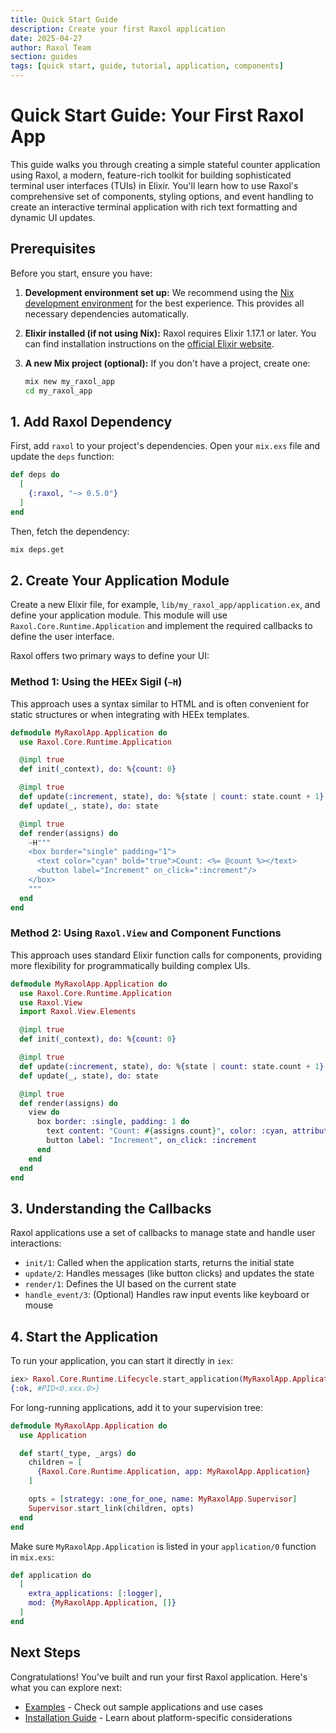 ```yaml
---
title: Quick Start Guide
description: Create your first Raxol application
date: 2025-04-27
author: Raxol Team
section: guides
tags: [quick start, guide, tutorial, application, components]
---
```


# Quick Start Guide: Your First Raxol App

This guide walks you through creating a simple stateful counter application using Raxol, a modern, feature-rich toolkit for building sophisticated terminal user interfaces (TUIs) in Elixir. You'll learn how to use Raxol's comprehensive set of components, styling options, and event handling to create an interactive terminal application with rich text formatting and dynamic UI updates.

## Prerequisites

Before you start, ensure you have:

1. **Development environment set up:** We recommend using the [Nix development environment](../../../docs/DEVELOPMENT.md) for the best experience. This provides all necessary dependencies automatically.

2. **Elixir installed (if not using Nix):** Raxol requires Elixir 1.17.1 or later. You can find installation instructions on the [official Elixir website](https://elixir-lang.org/install.html).

3. **A new Mix project (optional):** If you don't have a project, create one:

   ```bash
   mix new my_raxol_app
   cd my_raxol_app
   ```

## 1. Add Raxol Dependency

First, add `raxol` to your project's dependencies. Open your `mix.exs` file and update the `deps` function:

```elixir
def deps do
  [
    {:raxol, "~> 0.5.0"}
  ]
end
```

Then, fetch the dependency:

```bash
mix deps.get
```

## 2. Create Your Application Module

Create a new Elixir file, for example, `lib/my_raxol_app/application.ex`, and define your application module. This module will use `Raxol.Core.Runtime.Application` and implement the required callbacks to define the user interface.

Raxol offers two primary ways to define your UI:

### Method 1: Using the HEEx Sigil (`~H`)

This approach uses a syntax similar to HTML and is often convenient for static structures or when integrating with HEEx templates.

```elixir
defmodule MyRaxolApp.Application do
  use Raxol.Core.Runtime.Application

  @impl true
  def init(_context), do: %{count: 0}

  @impl true
  def update(:increment, state), do: %{state | count: state.count + 1}
  def update(_, state), do: state

  @impl true
  def render(assigns) do
    ~H"""
    <box border="single" padding="1">
      <text color="cyan" bold="true">Count: <%= @count %></text>
      <button label="Increment" on_click=":increment"/>
    </box>
    """
  end
end
```

### Method 2: Using `Raxol.View` and Component Functions

This approach uses standard Elixir function calls for components, providing more flexibility for programmatically building complex UIs.

```elixir
defmodule MyRaxolApp.Application do
  use Raxol.Core.Runtime.Application
  use Raxol.View
  import Raxol.View.Elements

  @impl true
  def init(_context), do: %{count: 0}

  @impl true
  def update(:increment, state), do: %{state | count: state.count + 1}
  def update(_, state), do: state

  @impl true
  def render(assigns) do
    view do
      box border: :single, padding: 1 do
        text content: "Count: #{assigns.count}", color: :cyan, attributes: [:bold]
        button label: "Increment", on_click: :increment
      end
    end
  end
end
```

## 3. Understanding the Callbacks

Raxol applications use a set of callbacks to manage state and handle user interactions:

- `init/1`: Called when the application starts, returns the initial state
- `update/2`: Handles messages (like button clicks) and updates the state
- `render/1`: Defines the UI based on the current state
- `handle_event/3`: (Optional) Handles raw input events like keyboard or mouse

## 4. Start the Application

To run your application, you can start it directly in `iex`:

```elixir
iex> Raxol.Core.Runtime.Lifecycle.start_application(MyRaxolApp.Application)
{:ok, #PID<0.xxx.0>}
```

For long-running applications, add it to your supervision tree:

```elixir
defmodule MyRaxolApp.Application do
  use Application

  def start(_type, _args) do
    children = [
      {Raxol.Core.Runtime.Application, app: MyRaxolApp.Application}
    ]

    opts = [strategy: :one_for_one, name: MyRaxolApp.Supervisor]
    Supervisor.start_link(children, opts)
  end
end
```

Make sure `MyRaxolApp.Application` is listed in your `application/0` function in `mix.exs`:

```elixir
def application do
  [
    extra_applications: [:logger],
    mod: {MyRaxolApp.Application, []}
  ]
end
```

## Next Steps

Congratulations! You've built and run your first Raxol application. Here's what you can explore next:

- [Examples](../) - Check out sample applications and use cases
- [Installation Guide](install.md) - Learn about platform-specific considerations
